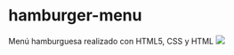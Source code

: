# hamburger-menu
Menú hamburguesa realizado con HTML5, CSS y HTML
![](https://github.com/k3yzen/hamburger-menu/blob/master/assets/hamburger-menu.gif)
